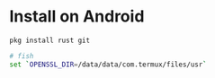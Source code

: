 # Install on Android

`pkg install rust git`

```sh
# fish
set `OPENSSL_DIR=/data/data/com.termux/files/usr`
```
